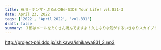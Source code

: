 ```yaml
---
title: 石川・ホンマ・ぶるんのBe-SIDE Your Life! vol.831-3
date: April 23, 2022
tags: ['2022', 'April 2022', 'vol.831']
draft: false
summary: ３部はメールをたくさん読んでますよ！久しぶりな気がするいきなりスカイプ！
---
```


http://project-phi.ddo.jp/ishikawa/ishikawa831_3.mp3